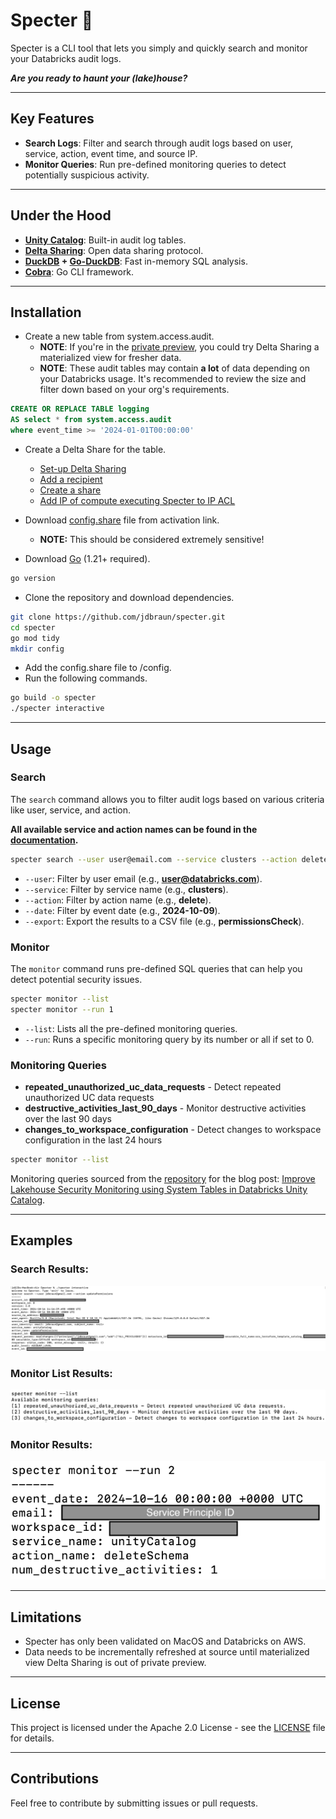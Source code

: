 # Specter 👻

Specter is a CLI tool that lets you simply and quickly search and monitor your Databricks audit logs.

_**Are you ready to haunt your (lake)house?**_

----
## Key Features
- **Search Logs**: Filter and search through audit logs based on user, service, action, event time, and source IP.
- **Monitor Queries**: Run pre-defined monitoring queries to detect potentially suspicious activity.

----
## Under the Hood
- **[Unity Catalog](https://docs.databricks.com/en/admin/system-tables/index.html)**: Built-in audit log tables.
- **[Delta Sharing](https://docs.databricks.com/en/data-sharing/index.html)**: Open data sharing protocol. 
- **[DuckDB](https://duckdb.org/docs/connect/overview.html#in-memory-database) + [Go-DuckDB](https://github.com/marcboeker/go-duckdb)**: Fast in-memory SQL analysis.
- **[Cobra](https://cobra.dev/)**: Go CLI framework.

----
## Installation
- Create a new table from system.access.audit.
  - **NOTE**: If you're in the [private preview](https://www.databricks.com/resources/other/request-access-databricks-delta-sharing-materialized-views-and-streaming-tables), you could try Delta Sharing a materialized view for fresher data.
  - **NOTE**: These audit tables may contain **a lot** of data depending on your Databricks usage. It's recommended to review the size and filter down based on your org's requirements.

```sql
CREATE OR REPLACE TABLE logging
AS select * from system.access.audit 
where event_time >= '2024-01-01T00:00:00'
```
- Create a Delta Share for the table.
  - [Set-up Delta Sharing](https://docs.databricks.com/en/delta-sharing/set-up.html)
  - [Add a recipient](https://docs.databricks.com/en/delta-sharing/grant-access.html#grant-recipient-access-to-share)
  - [Create a share](https://docs.databricks.com/en/delta-sharing/create-share.html)
  - [Add IP of compute executing Specter to IP ACL](https://docs.databricks.com/en/delta-sharing/access-list.html)

- Download [config.share](https://docs.databricks.com/en/delta-sharing/read-data-open.html#databricks-read-shared-data-using-open-sharing-connectors) file from activation link.
  - **NOTE:** This should be considered extremely sensitive!
- Download [Go](https://go.dev/) (1.21+ required).
```bash
go version
```
- Clone the repository and download dependencies.

```bash
git clone https://github.com/jdbraun/specter.git
cd specter
go mod tidy
mkdir config
```

- Add the config.share file to /config.
- Run the following commands.

```bash
go build -o specter
./specter interactive
```

----
## Usage
### Search
The `search` command allows you to filter audit logs based on various criteria like user, service, and action.

**All available service and action names can be found in the [documentation](https://docs.databricks.com/en/admin/account-settings/audit-logs.html).**

```bash
specter search --user user@email.com --service clusters --action delete --date 2024-10-09 --export results
```

- `--user`: Filter by user email (e.g., **user@databricks.com**).
- `--service`: Filter by service name (e.g., **clusters**).
- `--action`: Filter by action name (e.g., **delete**).
- `--date`: Filter by event date (e.g., **2024-10-09**).
- `--export`: Export the results to a CSV file (e.g., **permissionsCheck**).

### Monitor
The `monitor` command runs pre-defined SQL queries that can help you detect potential security issues.

```bash
specter monitor --list
specter monitor --run 1
```

- `--list`: Lists all the pre-defined monitoring queries.
- `--run`: Runs a specific monitoring query by its number or all if set to 0.

### Monitoring Queries
- **repeated_unauthorized_uc_data_requests** - Detect repeated unauthorized UC data requests
- **destructive_activities_last_90_days** - Monitor destructive activities over the last 90 days
- **changes_to_workspace_configuration** - Detect changes to workspace configuration in the last 24 hours


```bash
specter monitor --list 
```
Monitoring queries sourced from the [repository](https://github.com/andyweaves/system-tables-audit-logs) for the blog post: [Improve Lakehouse Security Monitoring using System Tables in Databricks Unity Catalog](https://www.databricks.com/blog/improve-lakehouse-security-monitoring-using-system-tables-databricks-unity-catalog).

----
## Examples
### Search Results:
![](img/search_results.png)

### Monitor List Results:
![](img/monitor_list_results.png)

### Monitor Results:
![](img/monitor_run_results.png)

----
## Limitations
- Specter has only been validated on MacOS and Databricks on AWS.
- Data needs to be incrementally refreshed at source until materialized view Delta Sharing is out of private preview.


----
## License
This project is licensed under the Apache 2.0 License - see the [LICENSE](LICENSE) file for details.

----
## Contributions
Feel free to contribute by submitting issues or pull requests. 
